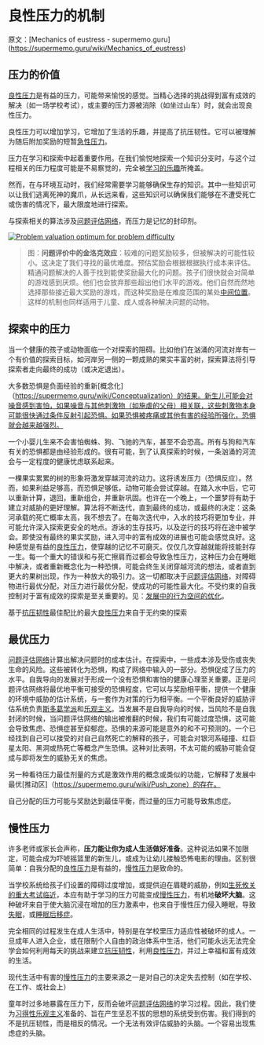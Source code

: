 # 良性压力的机制

原文：[Mechanics of eustress - supermemo.guru] (https://supermemo.guru/wiki/Mechanics_of_eustress)

## 压力的价值

[良性压力](https://supermemo.guru/wiki/Eustress)是有益的压力，可能带来愉悦的感觉。当精心选择的挑战得到富有成效的解决（如一场学校考试），或主要的压力源被消除（如坐过山车）时，就会出现良性压力。

良性压力可以增加学习，它增加了生活的乐趣，并提高了抗压韧性。它可以被理解为随后附加奖励的短暂[急性压力](https://supermemo.guru/wiki/Acute_stress)。

压力在学习和探索中起着重要作用。在我们愉悦地探索一个知识分支时，与这个过程相关的压力程度可能是不易察觉的，完全被[学习的乐趣](https://supermemo.guru/wiki/Pleasure_of_learning)所掩盖。

然而，在与环境互动时，我们经常需要学习能够确保生存的知识。其中一些知识可以让我们逃离死神的魔爪，从长远来看，这些知识可以确保我们能够在不遭受死亡或伤害的情况下，最大限度地进行探索。

与探索相关的算法涉及[问题评估网络](https://supermemo.guru/wiki/Problem_valuation_network)，而压力是记忆的封印剂。

[![Problem valuation optimum for problem difficulty](https://supermemo.guru/images/thumb/8/84/Problem_valuation.jpg/300px-Problem_valuation.jpg)](https://supermemo.guru/wiki/File:Problem_valuation.jpg)

> 图：**问题评价中的金洛克效应**：较难的问题奖励较多，但被解决的可能性较小。这决定了我们寻找的最优难度。预估奖励会根据根据执行成本来评估。精通问题解决的人善于找到能使奖励最大化的问题。孩子们很快就会对简单的游戏感到厌烦。他们也会放弃那些超出他们水平的游戏。他们自然而然地选择那些接近最大奖励的游戏，而这种奖励是在难度范围的某处[中间位置](https://en.wikipedia.org/wiki/Goldilocks_principle)。这样的机制也同样适用于儿童、成人或各种解决问题的动物。

## 探索中的压力

当一个健康的孩子或动物面临一个对探索的阻碍。比如他们在汹涌的河流对岸有一个有价值的探索目标，如河岸另一侧的一颗成熟的果实丰富的树，探索算法将引导探索者走向最终的成功（或决定退出）。

大多数恐惧是负面经验的重新[概念化]（https://supermemo.guru/wiki/Conceptualization）的结果。新生儿可能会对噪音感到害怕，如果噪音与其他刺激物（如施虐的父母）相关联，这些刺激物本身可能很快通过条件反射引起恐惧。如果恐惧被疼痛或其他有害的经验所强化，恐惧就会越来越强烈。

一个小婴儿生来不会害怕蜘蛛、狗、飞驰的汽车，甚至不会恐高。所有与狗和汽车有关的恐惧都是由经验形成的。很有可能，到了认真探索的时候，一条汹涌的河流会与一定程度的健康忧虑联系起来。

一棵果实累累的树的形象将激发穿越河流的动力。这将诱发压力（恐惧反应）。然而，如果利益足够高，而恐惧足够低，动物可能会尝试穿越。在踏入水中后，它可以重新计算，退回，重新组合，并重新巩固。也许在一个晚上，一个噩梦将有助于建立对威胁的更好理解。算法将不断迭代，直到最终的成功，或最终的决定：这条河承载的死亡概率太高，我不想去了。在每次迭代中，入水的技巧将更加专业，并可能允许深入探索更安全的地点。游泳的生存技巧，以及逆行的技巧将在途中被学会。即使没有最终的果实奖励，进入河中的富有成效的进展也可能会感觉良好。这种感觉是有益的[良性压力](https://supermemo.guru/wiki/Eustress)，使穿越的记忆不可磨灭。仅仅几次穿越就能将技能封存一生。每一个重大的错误和与死亡擦肩而过都会导致急性压力，这种压力会在睡眠中解决，或者重新概念化为一种恐惧，可能会终生关闭穿越河流的想法，或者直到更大的果树出现，作为一种放大的吸引力。这一切都取决于[问题评估网络](https://supermemo.guru/wiki/Problem_valuation_network)，对障碍物进行最优分配，对压力进行最优分配，使成功的可能性最大化。不受约束的自我控制对于富有成效的探索是至关重要的。见：[发展中的行为空间的优化](https://supermemo.guru/wiki/Optimization_of_behavioral_spaces_in_development)。

基于[抗压韧性](https://supermemo.guru/wiki/Stress_resilience)最佳配比的最大[良性压力](https://supermemo.guru/wiki/Eustress)来自于无约束的探索

## 最优压力

[问题评估网络](https://supermemo.guru/wiki/Problem_valuation_network)计算出解决问题时的成本估计。在探索中，一些成本涉及受伤或丧失生命的风险。这些被转化为恐惧，构成了网络中输入的一部分。恐惧促成了压力的水平。自我导向的发展对于形成一个没有恐惧和害怕的健康心理至关重要。正是问题评估网络将最优地平衡可接受的恐惧程度，它可以与奖励相平衡，提供一个健康的环境中威胁的估计系统，与一套作为对策的行为相平衡。一个平衡良好的威胁评估系统负责[斯多葛学派](https://supermemo.guru/wiki/Modern_re-interpretation_of_stoicism)和[乐观主义](https://supermemo.guru/wiki/Learned_optimism)。当发展不是自我导向的时候，当风险不是自我封闭的时候，当问题评估网络的输出被推翻的时候，我们有可能过度恐惧，这可能会导致焦虑、恐惧症甚至抑郁症。恐惧的来源可能是意外的和不可预测的。一个已经找到自己可以接受的对自己自然死亡的解释的孩子，可能会对银河系碰撞、红巨星太阳、黑洞或热死亡等概念产生恐惧。这种对比表明，不太可能的威胁可能会促成与即将发生的威胁无关的焦虑。

另一种看待压力最佳剂量的方式是激效作用的概念或类似的功能，它解释了发展中最优[推动区]（https://supermemo.guru/wiki/Push_zone）的存在。

自己分配的压力可能与奖励达到最佳平衡，而过量的压力可能导致焦虑症。

## 慢性压力

许多老师或家长会声称，**压力能让你为成人生活做好准备**。这种说法如果不加限定，可能会成为吓唬摇篮里的新生儿，或成为让幼儿接触恐怖电影的理由。区别很简单：自我分配的[良性压力](https://supermemo.guru/wiki/Eustress)是有益的，[慢性压力](https://supermemo.guru/wiki/Chronic_stress)是致命的。

当学校系统给孩子们设置的障碍过度增加，或提供迫在眉睫的威胁，例如[生死攸关的重大考试临近](https://gingerjumble.wordpress.com/2021/01/07/the-demon-on-my-shoulder-is-dead/)，本应有助于学习的压力可能变成[慢性压力](https://supermemo.guru/wiki/Chronic_stress)，有机地**破坏大脑**。这种破坏来自于使大脑沉浸在增加的压力激素中，也来自于慢性压力侵入睡眠，导致[失眠](https://supermemo.guru/wiki/Insomnia)，或[睡眠后移症](https://supermemo.guru/wiki/DSPS)。

完全相同的过程发生在成人生活中，特别是在学校里压力适应性被破坏的成人。一旦成年人进入企业，或在限制个人自由的政治体系中生活，他们可能永远无法完全学会如何利用每天的挑战来建立[抗压韧性](https://supermemo.guru/wiki/Stress_resilience)，利用[良性压力](https://supermemo.guru/wiki/Eustress)，并过上幸福和富有成效的生活。

现代生活中有害的[慢性压力](https://supermemo.guru/wiki/Chronic_stress)的主要来源之一是对自己的决定失去控制（如在学校、在工作、或社会上）

童年时过多地暴露在压力下，反而会破坏[问题评估网络](https://supermemo.guru/wiki/Problem_valuation_network)的学习过程。因此，我们使为[习得性乐观主义](https://supermemo.guru/wiki/Learned_optimism)准备的、旨在产生坚忍不拔的思想的系统受到伤害。我们得到的不是抗压韧性，而是相反的情况。一个无法有效评估威胁的头脑。一个容易出现焦虑症的头脑。